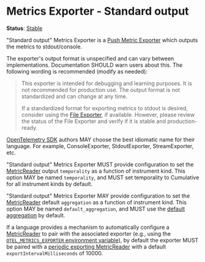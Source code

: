 <!--- Hugo front matter used to generate the website version of this page:
linkTitle: Stdout
--->

# Metrics Exporter - Standard output

**Status**: [Stable](../../document-status.md)

"Standard output" Metrics Exporter is a [Push Metric
Exporter](../sdk.md#push-metric-exporter) which outputs the metrics to
stdout/console.

The exporter's output format is unspecified and can vary between
implementations. Documentation SHOULD warn users about this. The following
wording is recommended (modify as needed):

> This exporter is intended for debugging and learning purposes. It is not
> recommended for production use. The output format is not standardized and can
> change at any time.
>
> If a standardized format for exporting metrics to stdout is desired, consider
> using the [File Exporter](../../protocol/file-exporter.md), if available.
> However, please review the status of the File Exporter and verify if it is
> stable and production-ready.

[OpenTelemetry SDK](../../overview.md#sdk) authors MAY choose the best idiomatic
name for their language. For example, ConsoleExporter, StdoutExporter,
StreamExporter, etc.

"Standard output" Metrics Exporter MUST provide configuration to set
the [MetricReader](../sdk.md#metricreader) output `temporality` as a function of
instrument kind. This option MAY be named `temporality`, and MUST set
temporality to Cumulative for all instrument kinds by default.

"Standard output" Metrics Exporter MAY provide configuration to set
the [MetricReader](../sdk.md#metricreader) default `aggregation` as a function
of instrument kind. This option MAY be named `default_aggregation`, and MUST use
the [default aggregation](../sdk.md#default-aggregation) by default.

If a language provides a mechanism to automatically configure a
[MetricReader](../sdk.md#metricreader) to pair with the associated
exporter (e.g., using the [`OTEL_METRICS_EXPORTER` environment
variable](../../configuration/sdk-environment-variables.md#exporter-selection)), by
default the exporter MUST be paired with a [periodic exporting
MetricReader](../sdk.md#periodic-exporting-metricreader)
with a default `exportIntervalMilliseconds` of 10000.
